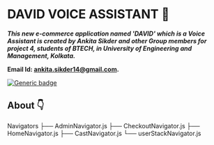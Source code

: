 # DAVID VOICE ASSISTANT :star_struck: 

***This new e-commerce application named 'DAVID' which is a Voice Assistant is created by Ankita Sikder and other Group members for project 4, students of BTECH, in University of Engineering and Management, Kolkata.***

**Email Id: ankita.sikder14@gmail.com.** 

[![Generic badge]()](https://shields.io/) 

## About :point_down: 

<div align="justified">
       

       
</div>

Navigators
    ├── AdminNavigator.js
    ├── CheckoutNavigator.js
    ├── HomeNavigator.js
    ├── CastNavigator.js
    └── userStackNavigator.js
